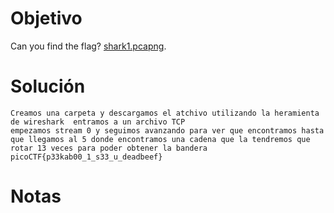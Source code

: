 
# Objetivo 
Can you find the flag? [shark1.pcapng](https://mercury.picoctf.net/static/b44842413a0834f4a3619e5f5e629d05/shark1.pcapng).

# Solución 
```
Creamos una carpeta y descargamos el atchivo utilizando la heramienta de wireshark  entramos a un archivo TCP 
empezamos stream 0 y seguimos avanzando para ver que encontramos hasta que llegamos al 5 donde encontramos una cadena que la tendremos que rotar 13 veces para poder obtener la bandera 
picoCTF{p33kab00_1_s33_u_deadbeef}

```

# Notas 

